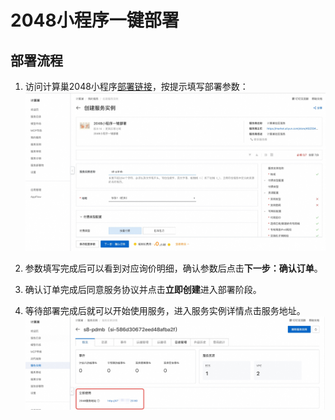 # 2048小程序一键部署

## 部署流程
1. 访问计算巢2048小程序[部署链接](https://computenest.console.aliyun.com/service/instance/create/cn-hangzhou?spm=5176.24779694.0.0.627f7f8bS7JeUs&type=user&ServiceId=service-bcf3d2fdd5e1444b88a0)，按提示填写部署参数：
   ![image.png](1.jpg)

2. 参数填写完成后可以看到对应询价明细，确认参数后点击**下一步：确认订单**。

3. 确认订单完成后同意服务协议并点击**立即创建**进入部署阶段。

4. 等待部署完成后就可以开始使用服务，进入服务实例详情点击服务地址。
   ![image.png](2.jpg)
